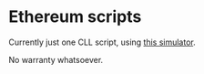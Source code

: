 
# Ethereum scripts
Currently just one CLL script, using
[this simulator](https://github.com/jorisbontje/cll-sim/).

No warranty whatsoever.
